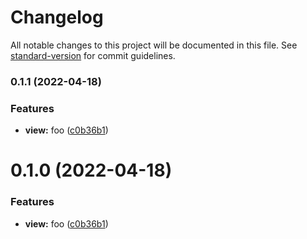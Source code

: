 # Changelog

All notable changes to this project will be documented in this file. See [standard-version](https://github.com/conventional-changelog/standard-version) for commit guidelines.

### 0.1.1 (2022-04-18)


### Features

* **view:** foo ([c0b36b1](https://github.com/aisuda/amis-react-starter/commit/c0b36b17cf593ba00f8ece8da26a6f4f4db90fb1))

# 0.1.0 (2022-04-18)


### Features

* **view:** foo ([c0b36b1](https://github.com/aisuda/amis-react-starter/commit/c0b36b17cf593ba00f8ece8da26a6f4f4db90fb1))
